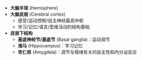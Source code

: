 - **大脑半球** (Hemisphere)
- **大脑皮层** (Cerebral cortex)
    - 感受/运动控制/自主神经最高中枢
    - 学习/记忆/语言/思维活动的结构基础
- **皮层下结构**
    - **基底神经节/基底节** (Basal ganglia)：运动调节
    - **海马** (Hippocampus)：学习记忆
    - **杏仁核** (Amygdala)：调节与情绪有关的自主性和内分泌反应